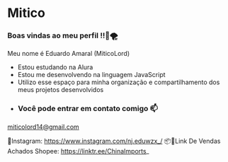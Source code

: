 # Mitico
### Boas vindas ao meu perfil !!👾🌪
Meu nome é Eduardo Amaral (MiticoLord)

- Estou estudando na Alura
- Estou me desenvolvendo na linguagem JavaScript
- Utilizo esse espaço para minha organização e compartilhamento dos meus projetos desenvolvidos
- ### Você pode entrar em contato comigo :mailbox:

miticolord14@gmail.com

📱Instagram: https://www.instagram.com/nj.eduwzx_/
📦🛒Link De Vendas Achados Shopee: https://linktr.ee/ChinaImports_